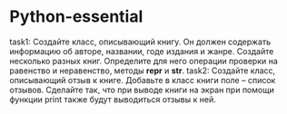# Python-essential
task1:
Создайте класс, описывающий книгу. Он должен содержать информацию об авторе, названии, годе
издания и жанре. Создайте несколько разных книг. Определите для него операции проверки на
равенство и неравенство, методы __repr__ и __str__.
task2:
Создайте класс, описывающий отзыв к книге. Добавьте в класс книги поле – список отзывов. Сделайте
так, что при выводе книги на экран при помощи функции print также будут выводиться отзывы к ней.
